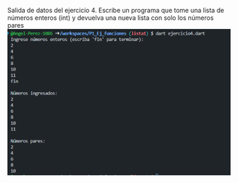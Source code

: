 Salida de datos del ejercicio 4. Escribe un programa que tome una lista de números enteros (int) y devuelva una nueva lista con solo los números pares
![alt text](image-4.png)